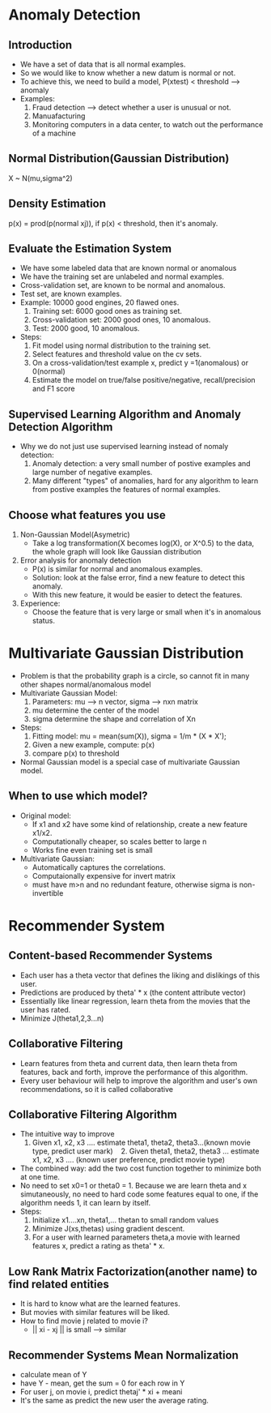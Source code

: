 # Anomaly Detection
## Introduction
* We have a set of data that is all normal examples.
* So we would like to know whether a new datum is normal or not.
* To achieve this, we need to build a model, P(xtest) < threshold --> anomaly
* Examples: 
    1. Fraud detection --> detect whether a user is unusual or not.
    2. Manuafacturing
    3. Monitoring computers in a data center, to watch out the performance of a machine

## Normal Distribution(Gaussian Distribution)
X ~ N(mu,sigma^2)

## Density Estimation
p(x) = prod(p(normal xj)), if p(x) < threshold, then it's anomaly.  

## Evaluate the Estimation System
* We have some labeled data that are known normal or anomalous
* We have the training set are unlabeled and normal examples.
* Cross-validation set, are known to be normal and anomalous. 
* Test set, are known examples.
* Example: 10000 good engines, 20 flawed ones.
    1. Training set: 6000 good ones as training set.
    2. Cross-validation set: 2000 good ones, 10 anomalous.
    3. Test: 2000 good, 10 anomalous.
* Steps:
    1. Fit model using normal distribution to the training set.
    2. Select features and threshold value on the cv sets.
    3. On a cross-validation/test example x, predict y =1(anomalous) or 0(normal)
    4. Estimate the model on true/false positive/negative, recall/precision and F1 score
    
## Supervised Learning Algorithm and Anomaly Detection Algorithm
* Why we do not just use supervised learning instead of nomaly detection:
    1. Anomaly detection: a very small number of postive examples and large number of negative examples.
    2. Many different "types" of anomalies, hard for any algorithm to learn from postive examples the features of normal
     examples.

## Choose what features you use
1. Non-Gaussian Model(Asymetric)
    * Take a log transformation(X becomes log(X), or X^0.5) to the data, the whole graph will look like Gaussian distribution
2. Error analysis for anomaly detection
    * P(x) is similar for normal and anomalous examples.
    * Solution: look at the false error, find a new feature to detect this anomaly.
    * With this new feature, it would be easier to detect the features.
3. Experience:
    * Choose the feature that is very large or small when it's in anomalous status.
    
# Multivariate Gaussian Distribution
* Problem is that the probability graph is a circle, so cannot fit in many other shapes normal/anomalous model
* Multivariate Gaussian Model:
    1. Parameters: mu --> n vector, sigma --> nxn matrix
    2. mu determine the center of the model
    3. sigma determine the shape and correlation of Xn
* Steps:
    1. Fitting model: mu = mean(sum(X)), sigma = 1/m * (X * X');
    2. Given a new example, compute: p(x)
    3. compare p(x) to threshold
* Normal Gaussian model is a special case of multivariate Gaussian model.
## When to use which model?
* Original model: 
    * If x1 and x2 have some kind of relationship, create a new feature x1/x2.
    * Computationally cheaper, so scales better to large n
    * Works fine even training set is small
* Multivariate Gaussian: 
    * Automatically captures the correlations.
    * Computaionally expensive for invert matrix
    * must have m>n and no redundant feature, otherwise sigma is non-invertible
    
# Recommender System
## Content-based Recommender Systems
* Each user has a theta vector that defines the liking and dislikings of this user. 
* Predictions are produced by theta' * x (the content attribute vector)
* Essentially like linear regression, learn theta from the movies that the user has rated.
* Minimize J(theta1,2,3...n)

## Collaborative Filtering
* Learn features from theta and current data, then learn theta from features, back and forth, improve the performance
 of this algorithm.
* Every user behaviour will help to improve the algorithm and user's own recommendations, so it is called collaborative
## Collaborative Filtering Algorithm
* The intuitive way to improve
    1. Given x1, x2, x3 .... estimate theta1, theta2, theta3...(known movie type, predict user mark)
    2. Given theta1, theta2, theta3 ... estimate x1, x2, x3 .... (known user preference, predict movie type)
* The combined way: add the two cost function together to minimize both at one time.
* No need to set x0=1 or theta0 = 1. Because we are learn theta and x simutaneously, no need to hard code some 
features equal to one, if the algorithm needs 1, it can learn by itself.
* Steps:
    1. Initialize x1....xn, theta1,... thetan to small random values
    2. Minimize J(xs,thetas) using gradient descent.
    3. For a user with learned parameters theta,a movie with learned features x, predict a rating as theta' * x.

## Low Rank Matrix Factorization(another name) to find related entities
* It is hard to know what are the learned features.
* But movies with similar features will be liked.
* How to find movie j related to movie i?
    * || xi - xj || is small --> similar
 
## Recommender Systems Mean Normalization
* calculate mean of Y
* have Y - mean, get the sum = 0 for each row in Y
* For user j, on movie i, predict thetaj' * xi + meani
* It's the same as predict the new user the average rating.
